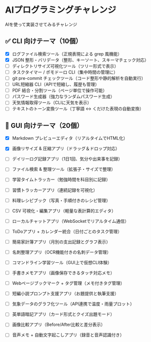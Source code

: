 # AIプログラミングチャレンジ

AIを使って実装させてみるチャレンジ

## ✅ CLI 向けテーマ（10個）

- [x] ログファイル検索ツール（正規表現による grep 風機能）
- [x] JSON 整形・バリデータ（整形、キーソート、スキーマチェック対応）
- [ ] ディレクトリサイズ可視化ツール（ツリー形式で表示）
- [ ] タスクタイマー / ポモドーロ CLI（集中時間の管理に）
- [ ] git pre-commit チェックツール（コード整形や静的解析を自動実行）
- [ ] URL短縮器 CLI（APIで短縮し、履歴も管理）
- [ ] PDF 結合・分割ツール（ページ単位で操作可能）
- [ ] パスワード生成器（強力なランダムパスワード生成）
- [ ] 天気情報取得ツール（CLIに天気を表示）
- [ ] テキストのトーン変換ツール（丁寧語 ↔ くだけた表現の自動変換）

## 🎨 GUI 向けテーマ（20個）

- [x] Markdown プレビューエディタ（リアルタイムでHTML化）
- [x] 画像リサイズ & 圧縮アプリ（ドラッグ＆ドロップ対応）
- [ ] デイリーログ記録アプリ（1日1回、気分や出来事を記録）
- [ ] ファイル検索 & 整理ツール（拡張子・サイズで整理）
- [ ] 学習タイムトラッカー（勉強時間を科目別に記録）
- [ ] 習慣トラッカーアプリ（連続記録を可視化）
- [ ] 料理レシピブック（写真・手順付きのレシピ管理）
- [ ] CSV 可視化・編集アプリ（軽量な表計算的エディタ）
- [ ] ローカルチャットアプリ（WebSocketでリアルタイム通信）
- [ ] ToDoアプリ + カレンダー統合（日付ごとのタスク管理）
- [ ] 簡易家計簿アプリ（月別の支出記録とグラフ表示）
- [ ] 名刺整理アプリ（OCR機能付きの名刺データ管理）
- [ ] コマンドライン学習ツール（GUI上で仮想CLI体験）
- [ ] 手書きメモアプリ（画像保存できるタッチ対応メモ）
- [ ] Webページブックマーク + タグ管理（メモ付きタグ管理）
- [ ] 短編小説プロンプト支援アプリ（お題提供と執筆支援）
- [ ] 気象データのグラフ化ツール（API連携で温度・雨量プロット）
- [ ] 英単語暗記アプリ（カード形式とクイズ出題モード）
- [ ] 画像比較アプリ（Before/After比較と差分表示）
- [ ] 音声メモ + 自動文字起こしアプリ（録音と音声認識付き）

